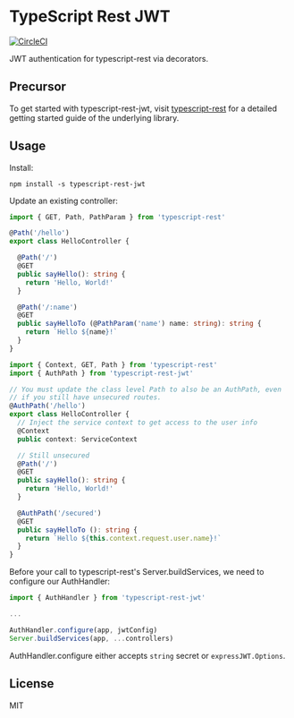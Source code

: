 TypeScript Rest JWT
===

[![CircleCI](https://circleci.com/gh/jacob-ebey/typescript-rest-jwt.svg?style=svg)](https://circleci.com/gh/jacob-ebey/typescript-rest-jwt)

JWT authentication for typescript-rest via decorators.


Precursor
---

To get started with typescript-rest-jwt, visit [typescript-rest](https://github.com/thiagobustamante/typescript-rest)
for a detailed getting started guide of the underlying library.


Usage
---

Install:

```
npm install -s typescript-rest-jwt
```

Update an existing controller:

```typescript
import { GET, Path, PathParam } from 'typescript-rest'

@Path('/hello')
export class HelloController {

  @Path('/')
  @GET
  public sayHello(): string {
    return 'Hello, World!'
  }

  @Path('/:name')
  @GET
  public sayHelloTo (@PathParam('name') name: string): string {
    return `Hello ${name}!`
  }
}
```

```typescript
import { Context, GET, Path } from 'typescript-rest'
import { AuthPath } from 'typescript-rest-jwt'

// You must update the class level Path to also be an AuthPath, even
// if you still have unsecured routes.
@AuthPath('/hello')
export class HelloController {
  // Inject the service context to get access to the user info
  @Context
  public context: ServiceContext

  // Still unsecured
  @Path('/')
  @GET
  public sayHello(): string {
    return 'Hello, World!'
  }

  @AuthPath('/secured')
  @GET
  public sayHelloTo (): string {
    return `Hello ${this.context.request.user.name}!`
  }
}
```

Before your call to typescript-rest's Server.buildServices, we need to configure
our AuthHandler:

```typescript
import { AuthHandler } from 'typescript-rest-jwt'

...

AuthHandler.configure(app, jwtConfig)
Server.buildServices(app, ...controllers)
```

AuthHandler.configure either accepts ```string``` secret or ```expressJWT.Options```.


License
---

MIT
